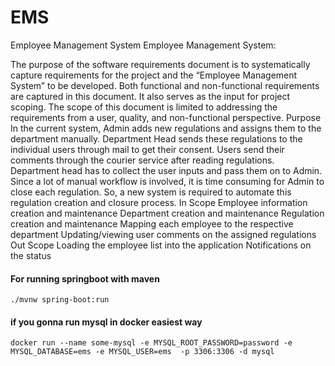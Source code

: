 # EMS
Employee Management System
Employee Management System:

The purpose of the software requirements document is to systematically capture requirements for the project and the “Employee Management System” to be developed. Both functional and non-functional requirements are captured in this document. It also serves as the input for project scoping. 
The scope of this document is limited to addressing the requirements from a user, quality, and non-functional perspective. 
Purpose	
In the current system, Admin adds new regulations and assigns them to the department manually. Department Head sends these regulations to the individual users through mail to get their consent. Users send their comments through the courier service after reading regulations. Department head has to collect the user inputs and pass them on to Admin. Since a lot of manual workflow is involved, it is time consuming for Admin to close each regulation.
So, a new system is required to automate this regulation creation and closure process.
In Scope
Employee information creation and maintenance
Department creation and maintenance
Regulation creation and maintenance
Mapping each employee to the respective department
Updating/viewing user comments on the assigned regulations
Out Scope
Loading the employee list into the application
Notifications on the status 


#### For running springboot with maven 
`./mvnw spring-boot:run`

#### if you gonna run mysql in docker easiest way 
`docker run --name some-mysql -e MYSQL_ROOT_PASSWORD=password -e MYSQL_DATABASE=ems -e MYSQL_USER=ems  -p 3306:3306 -d mysql`
